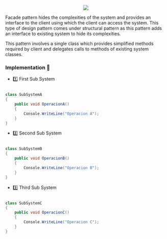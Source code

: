 <p align="center"><img src="http://yuml.me/diagram/scruffy;dir:LR;/class/[Client]depends-.-%3E[Facade],%20[Facade]-*%3E[InternalC],%20[Facade]-%3E[InternalB],%20[Facade]-.-%3E[InternalA]"></p>  

Facade pattern hides the complexities of the system and provides an interface to the client using which the client can access the system. This type of design pattern comes under structural pattern as this pattern adds an interface to existing system to hide its complexities.

This pattern involves a single class which provides simplified methods required by client and delegates calls to methods of existing system classes.

### Implementation :blue_car:

* :one: First Sub System 

```C#

class SubSystemA
{
    public void OperacionA()
    {
        Console.WriteLine("Operacion A");
    }
}

```
* :two: Second Sub System

```C#

class SubSystemB
{
    public void OperacionB()
    {
        Console.WriteLine("Operacion B");
    }
}

```
* :three: Third Sub System 

```C#

class SubSystemC
{
    public void OperacionC()
    {
        Console.WriteLine("Operacion C");
    }
}

```
